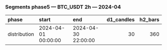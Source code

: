 ### Segments phase5 — BTC_USDT 2h — 2024-04

| phase        | start               | end                 |   d1_candles |   h2_bars |
|:-------------|:--------------------|:--------------------|-------------:|----------:|
| distribution | 2024-04-01 00:00:00 | 2024-04-30 22:00:00 |           30 |       360 |